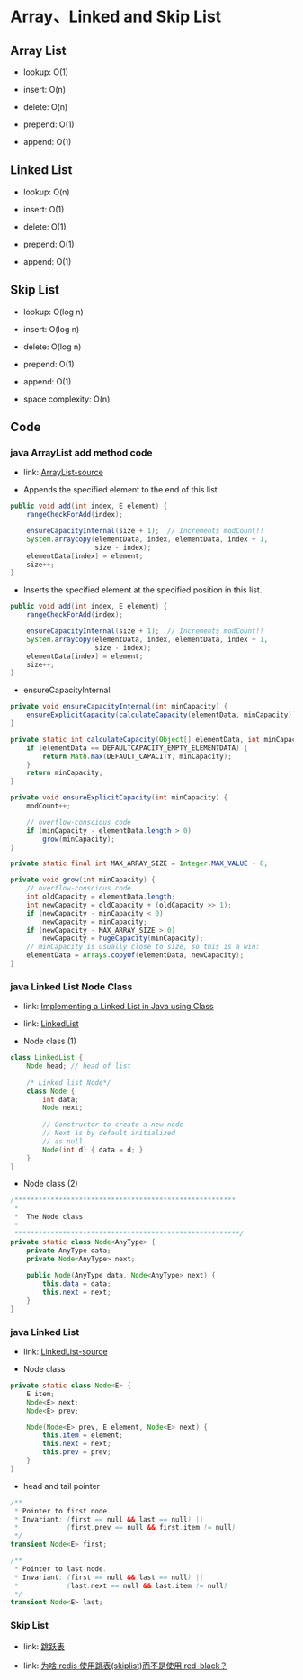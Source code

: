 # Array、Linked and Skip List


## Array List

- lookup:
O(1)

- insert:
O(n)

- delete:
O(n)

- prepend:
O(1)

- append:
O(1)



## Linked List

- lookup:
O(n)

- insert:
O(1)

- delete:
O(1)

- prepend:
O(1)

- append:
O(1)



## Skip List

- lookup:
O(log n)

- insert:
O(log n)
 
- delete:
O(log n)

- prepend:
O(1)

- append:
O(1)

- space complexity: 
O(n)



## Code

### java ArrayList add method code

- link: [ArrayList-source](http://developer.classpath.org/doc/java/util/ArrayList-source.html)

- Appends the specified element to the end of this list. 

```java
public void add(int index, E element) {
    rangeCheckForAdd(index);

    ensureCapacityInternal(size + 1);  // Increments modCount!!
    System.arraycopy(elementData, index, elementData, index + 1,
                     size - index);
    elementData[index] = element;
    size++;
}
```


- Inserts the specified element at the specified position in this list.

```java
public void add(int index, E element) {
    rangeCheckForAdd(index);

    ensureCapacityInternal(size + 1);  // Increments modCount!!
    System.arraycopy(elementData, index, elementData, index + 1,
                     size - index);
    elementData[index] = element;
    size++;
}
```

- ensureCapacityInternal

```java
private void ensureCapacityInternal(int minCapacity) {
    ensureExplicitCapacity(calculateCapacity(elementData, minCapacity));
}

private static int calculateCapacity(Object[] elementData, int minCapacity) {
    if (elementData == DEFAULTCAPACITY_EMPTY_ELEMENTDATA) {
        return Math.max(DEFAULT_CAPACITY, minCapacity);
    }
    return minCapacity;
}

private void ensureExplicitCapacity(int minCapacity) {
    modCount++;

    // overflow-conscious code
    if (minCapacity - elementData.length > 0)
        grow(minCapacity);
}

private static final int MAX_ARRAY_SIZE = Integer.MAX_VALUE - 8;

private void grow(int minCapacity) {
    // overflow-conscious code
    int oldCapacity = elementData.length;
    int newCapacity = oldCapacity + (oldCapacity >> 1);
    if (newCapacity - minCapacity < 0)
        newCapacity = minCapacity;
    if (newCapacity - MAX_ARRAY_SIZE > 0)
        newCapacity = hugeCapacity(minCapacity);
    // minCapacity is usually close to size, so this is a win:
    elementData = Arrays.copyOf(elementData, newCapacity);
}
```




### java Linked List Node Class

- link: [Implementing a Linked List in Java using Class](https://www.geeksforgeeks.org/implementing-a-linked-list-in-java-using-class/)

- link: [LinkedList](http://www.cs.cmu.edu/~adamchik/15-121/lectures/Linked%20Lists/code/LinkedList.java)

- Node class (1)
```java
class LinkedList { 
    Node head; // head of list 
  
    /* Linked list Node*/
    class Node { 
        int data; 
        Node next; 
  
        // Constructor to create a new node 
        // Next is by default initialized 
        // as null 
        Node(int d) { data = d; } 
    } 
}
```

- Node class (2)
```java
/*******************************************************
 *
 *  The Node class
 *
 ********************************************************/
private static class Node<AnyType> {
    private AnyType data;
    private Node<AnyType> next;
    
    public Node(AnyType data, Node<AnyType> next) {
        this.data = data;
        this.next = next;
    }
}

```



### java Linked List 

- link: [LinkedList-source](http://developer.classpath.org/doc/java/util/LinkedList-source.html)

- Node class
```java
private static class Node<E> {
    E item;
    Node<E> next;
    Node<E> prev;

    Node(Node<E> prev, E element, Node<E> next) {
        this.item = element;
        this.next = next;
        this.prev = prev;
    }
}
```

- head and tail pointer
```java
/**
 * Pointer to first node.
 * Invariant: (first == null && last == null) ||
 *            (first.prev == null && first.item != null)
 */
transient Node<E> first;

/**
 * Pointer to last node.
 * Invariant: (first == null && last == null) ||
 *            (last.next == null && last.item != null)
 */
transient Node<E> last;
```

### Skip List

- link: [跳跃表](https://redisbook.readthedocs.io/en/latest/internal-datastruct/skiplist.html)

- link: [为啥 redis 使用跳表(skiplist)而不是使用 red-black？](https://www.zhihu.com/question/20202931)



